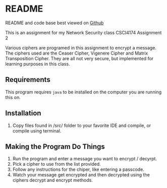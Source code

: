 README
======

README and code base best viewed on [Github](https://github.com/mikenorthorp/Encryption_Assignment_CSCI4171)


This is an assignment for my Network Security class CSCI4174 Assignment 2

Various ciphers are programed in this assignment to encrypt a message. The ciphers used are the Ceaser Cipher, Vigenere Cipher and Matrix Transposition Cipher. They are all not very secure, but implemented for learning purposes in this class. 

Requirements
------------

This program requires `java` to be installed on the computer you are running this on.

Installation
------------

1. Copy files found in /src/ folder to your favorite IDE and compile, or compile using terminal.

Making the Program Do Things
----------------------------

1. Run the program and enter a message you want to encrypt / decyrpt. 
2. Pick a cipher to use from the list provided.
3. Follow any instructions for the chiper, like entering a passcode.
4. Watch your message get encrypted and then decrypted using the ciphers decrypt and encrypt methods.




